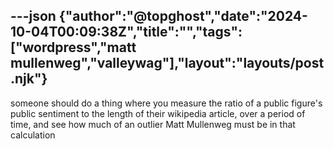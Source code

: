 ---json
{"author":"@topghost","date":"2024-10-04T00:09:38Z","title":"","tags":["wordpress","matt mullenweg","valleywag"],"layout":"layouts/post.njk"}
---
someone should do a thing where you measure the ratio of a public figure&#x27;s public sentiment to the length of their wikipedia article, over a period of time, and see how much of an outlier Matt Mullenweg must be in that calculation
